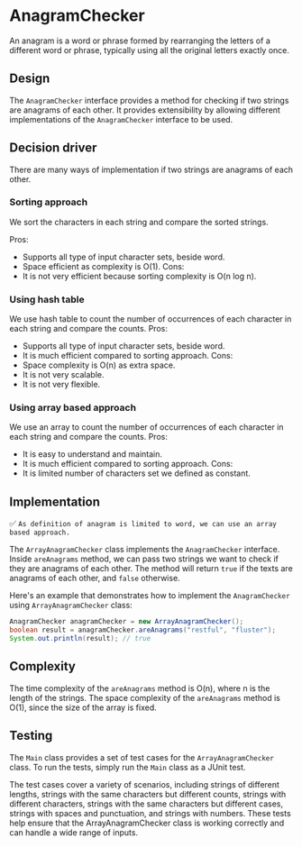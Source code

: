 # AnagramChecker

An anagram is a word or phrase formed by rearranging the letters of a different word or phrase, typically using all the original letters exactly once.

## Design
The `AnagramChecker` interface provides a method for checking if two strings are anagrams of each other.
It provides extensibility by allowing different implementations of the `AnagramChecker` interface to be used.

## Decision driver
There are many ways of implementation if two strings are anagrams of each other.
### Sorting approach
We sort the characters in each string and compare the sorted strings.

Pros: 
- Supports all type of input character sets, beside word.
- Space efficient as complexity is O(1).
Cons:
- It is not very efficient because sorting complexity is O(n log n).

### Using hash table
We use hash table to count the number of occurrences of each character in each string and compare the counts.
Pros:
- Supports all type of input character sets, beside word.
- It is much efficient compared to sorting approach.
Cons:
- Space complexity is O(n) as extra space.
- It is not very scalable.
- It is not very flexible.

### Using array based approach
We use an array to count the number of occurrences of each character in each string and compare the counts.
Pros:

- It is easy to understand and maintain.
- It is much efficient compared to sorting approach.
Cons:
- It is limited number of characters set we defined as constant.

## Implementation
✅ `As definition of anagram is limited to word, we can use an array based approach.`

The `ArrayAnagramChecker` class implements the `AnagramChecker` interface.
Inside `areAnagrams` method, we can pass two strings we want to check if they are anagrams of each other. 
The method will return `true` if the texts are anagrams of each other, and `false` otherwise.

Here's an example that demonstrates how to implement the `AnagramChecker` using `ArrayAnagramChecker` class:

```java
AnagramChecker anagramChecker = new ArrayAnagramChecker();
boolean result = anagramChecker.areAnagrams("restful", "fluster");
System.out.println(result); // true
```

## Complexity
The time complexity of the `areAnagrams` method is O(n), where n is the length of the strings.
The space complexity of the `areAnagrams` method is O(1), since the size of the array is fixed.

## Testing
The `Main` class provides a set of test cases for the `ArrayAnagramChecker` class. 
To run the tests, simply run the `Main` class as a JUnit test.

The test cases cover a variety of scenarios, including strings of different lengths, strings with the same characters 
but different counts, strings with different characters, strings with the same characters but different cases, strings 
with spaces and punctuation, and strings with numbers. These tests help ensure that the ArrayAnagramChecker class is 
working correctly and can handle a wide range of inputs.